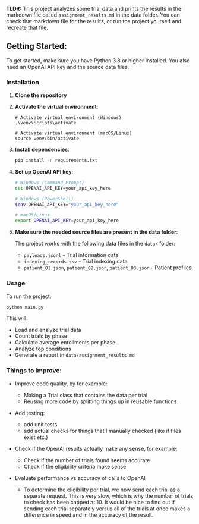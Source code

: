 **TLDR:**
This project analyzes some trial data and prints the results in the markdown file called `assignment_results.md` in the data folder.
You can check that markdown file for the results, or run the project yourself and recreate that file.


## Getting Started:

To get started, make sure you have Python 3.8 or higher installed.
You also need an OpenAI API key and the source data files.


### Installation

1. **Clone the repository** 

2. **Activate the virtual environment**:
    ```
   # Activate virtual environment (Windows)
   .\venv\Scripts\activate
   
   # Activate virtual environment (macOS/Linux)
   source venv/bin/activate
   ```

3. **Install dependencies**:
   ```bash
   pip install -r requirements.txt
   ```

4. **Set up OpenAI API key**:
   ```bash
   # Windows (Command Prompt)
   set OPENAI_API_KEY=your_api_key_here
   
   # Windows (PowerShell)
   $env:OPENAI_API_KEY="your_api_key_here"
   
   # macOS/Linux
   export OPENAI_API_KEY=your_api_key_here
   ```

5. **Make sure the needed source files are present in the data folder**:

    The project works with the following data files in the `data/` folder:
    - `payloads.jsonl` - Trial information data
    - `indexing_records.csv` - Trial indexing data
    - `patient_01.json`, `patient_02.json`, `patient_03.json` - Patient profiles


### Usage

To run the project:
```bash
python main.py
```

This will:
- Load and analyze trial data
- Count trials by phase
- Calculate average enrollments per phase
- Analyze top conditions
- Generate a report in `data/assignment_results.md`


### Things to improve:
- Improve code quality, by for example:
    - Making a Trial class that contains the data per trial
    - Reusing more code by splitting things up in reusable functions

- Add testing:
    - add unit tests
    - add actual checks for things that I manually checked (like if files exist etc.)

- Check if the OpenAI results actually make any sense, for example:
    - Check if the number of trials found seems accurate
    - Check if the eligibility criteria make sense

- Evaluate performance vs accuracy of calls to OpenAI
    - To determine the eligibility per trial, we now send each trial as a separate request. This is very slow, which is why the number of trials to check has been capped at 10.
    It would be nice to find out if sending each trial separately versus all of the trials at once makes a difference in speed and in the accuracy of the result.
